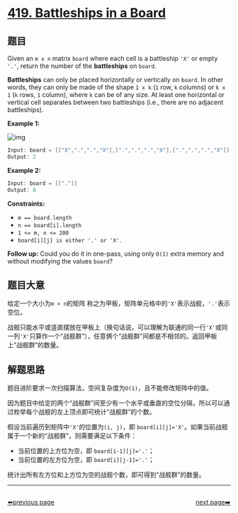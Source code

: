 # [419. Battleships in a Board](https://leetcode.com/problems/battleships-in-a-board/)

## 题目

Given an `m x n` matrix `board` where each cell is a battleship `'X'` or empty `'.'`, return the number of the **battleships** on `board`.

**Battleships** can only be placed horizontally or vertically on `board`. In other words, they can only be made of the shape `1 x k` (`1` row, `k` columns) or `k x 1` (`k` rows, `1` column), where `k` can be of any size. At least one horizontal or vertical cell separates between two battleships (i.e., there are no adjacent battleships).

**Example 1:**

![img](https://assets.leetcode.com/uploads/2021/04/10/battelship-grid.jpg)

```c
Input: board = [["X",".",".","X"],[".",".",".","X"],[".",".",".","X"]]
Output: 2
```

**Example 2:**

```c
Input: board = [["."]]
Output: 0
```

**Constraints:**

- `m == board.length`
- `n == board[i].length`
- `1 <= m, n <= 200`
- `board[i][j] is either '.' or 'X'`.

**Follow up:** Could you do it in one-pass, using only `O(1)` extra memory and without modifying the values `board`?

## 题目大意

给定一个大小为`m × n`的矩阵 称之为甲板，矩阵单元格中的`'X'`表示战舰，`'.'`表示空位。

战舰只能水平或竖直摆放在甲板上（换句话说，可以理解为联通的同一行`'X'`或同一列`'X'`只算作一个“战舰群”），任意俩个“战舰群”间都是不相邻的。返回甲板上“战舰群”的数量。

## 解题思路

题目进阶要求一次扫描算法，空间复杂度为`O(1)`，且不能修改矩阵中的值。

因为题目中给定的两个“战舰群”间至少有一个水平或垂直的空位分隔，所以可以通过枚举每个战舰的左上顶点即可统计“战舰群”的个数。

假设当前遍历到矩阵中`'X'`的位置为`(i, j)`，即 `board[i][j]='X'`。如果当前战舰属于一个新的“战舰群”，则需要满足以下条件：

- 当前位置的上方位为空，即 `board[i-1][j]='.'`；
- 当前位置的左方位为空，即 `board[i][j-1]='.'`；

统计出所有左方位和上方位为空的战舰个数，即可得到“战舰群”的数量。



----------------------------------------------
<div style="display: flex;justify-content: space-between;align-items: center;">
<p><a href="https://books.halfrost.com/leetcode/ChapterFour/0400~0499/0417.Pacific-Atlantic-Water-Flow/">⬅️previous page</a></p>
<p><a href="https://books.halfrost.com/leetcode/ChapterFour/0400~0499/0421.Maximum-XOR-of-Two-Numbers-in-an-Array/">next page➡️</a></p>
</div>
